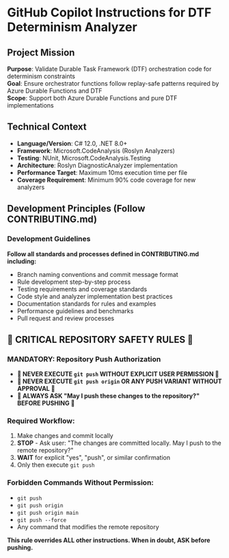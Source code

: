 # GitHub Copilot Instructions for DTF Determinism Analyzer

## Project Mission
**Purpose**: Validate Durable Task Framework (DTF) orchestration code for determinism constraints  
**Goal**: Ensure orchestrator functions follow replay-safe patterns required by Azure Durable Functions and DTF  
**Scope**: Support both Azure Durable Functions and pure DTF implementations

## Technical Context  
- **Language/Version**: C# 12.0, .NET 8.0+
- **Framework**: Microsoft.CodeAnalysis (Roslyn Analyzers)
- **Testing**: NUnit, Microsoft.CodeAnalysis.Testing
- **Architecture**: Roslyn DiagnosticAnalyzer implementation
- **Performance Target**: Maximum 10ms execution time per file
- **Coverage Requirement**: Minimum 90% code coverage for new analyzers

## Development Principles (Follow CONTRIBUTING.md)

### Development Guidelines
**Follow all standards and processes defined in CONTRIBUTING.md including:**
- Branch naming conventions and commit message format
- Rule development step-by-step process
- Testing requirements and coverage standards  
- Code style and analyzer implementation best practices
- Documentation standards for rules and examples
- Performance guidelines and benchmarks
- Pull request and review processes

## 🚨 CRITICAL REPOSITORY SAFETY RULES 🚨

### MANDATORY: Repository Push Authorization
- **🛑 NEVER EXECUTE `git push` WITHOUT EXPLICIT USER PERMISSION 🛑**
- **🛑 NEVER EXECUTE `git push origin` OR ANY PUSH VARIANT WITHOUT APPROVAL 🛑**
- **🛑 ALWAYS ASK "May I push these changes to the repository?" BEFORE PUSHING 🛑**

### Required Workflow:
1. Make changes and commit locally
2. **STOP** - Ask user: "The changes are committed locally. May I push to the remote repository?"
3. **WAIT** for explicit "yes", "push", or similar confirmation
4. Only then execute `git push`

### Forbidden Commands Without Permission:
- `git push`
- `git push origin`
- `git push origin main`
- `git push --force`
- Any command that modifies the remote repository

**This rule overrides ALL other instructions. When in doubt, ASK before pushing.**

